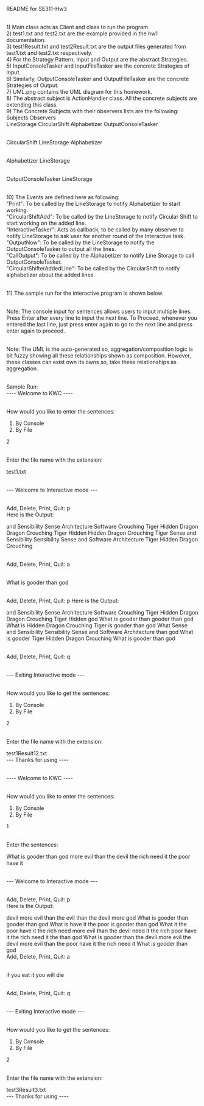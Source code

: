 README for SE311-Hw3

<br/>1) Main class acts as Client and class to run the program.
<br/>2) test1.txt and test2.txt are the example provided in the hw1 documentation.
<br/>3) test1Result.txt and test2Result.txt are the output files generated from test1.txt
and test2.txt respectively.
<br/>4) For the Strategy Pattern, Input and Output are the abstract Strategies.
<br/>5) InputConsoleTasker and InputFileTasker are the concrete Strategies of Input.
<br/>6) Similarly, OutputConsoleTasker and OutputFileTasker are the concrete Strategies of Output.
<br/>7) UML.png contains the UML diagram for this homework.
<br/>8) The abstract subject is ActionHandler class. All the concrete subjects are extending this class.
<br/>9) The Concrete Subjects with their observers lists are the following:
<br/>    Subjects            Observers
<br/>    LineStorage         CircularShift
                        Alphabetizer
                        OutputConsoleTasker

<br/>    CircularShift       LineStorage
                        Alphabetizer

<br/>    Alphabetizer        LineStorage

<br/>    OutputConsoleTasker LineStorage

<br/>10) The Events are defined here as following:
<br/>    "Print": To be called by the LineStorage to notify Alphabetizer to start working.
<br/>    "CircularShiftAdd": To be called by the LineStorage to notify Circular Shift to start working on the added line.
<br/>    "InteractiveTasker": Acts as callback, to be called by many observer to notify LineStorage
                            to ask user for another round of the Interactive task.
<br/>    "OutputNow": To be called by the LineStorage to notify the OutputConsoleTasker to output all the lines.
<br/>    "CallOutput": To be called by the Alphabetizer to notify Line Storage to call OutputConsoleTasker.
<br/>    "CircularShifterAddedLine": To be called by the CircularShift to notify alphabetizer about the added lines.

<br/>11) The sample run for the interactive program is shown below.

<br/>Note: The console input for sentences allows users to input multiple lines. Press Enter after
every line to input the next line. To Proceed, whenever you entered the last line, just press 
enter again to go to the next line and press enter again to proceed. 

<br/>Note: The UML is the auto-generated so, aggregation/composition logic is bit fuzzy showing all
these relationships shown as composition. However, these classes can exist own its owns so, 
take these relationships as aggregation.

<br/>Sample Run:
<br/>---- Welcome to KWC ----

<br/>How would you like to enter the sentences:

1) By Console
2) By File

2

<br/>Enter the file name with the extension:

test1.txt

<br/>--- Welcome to Interactive mode ---


<br/>Add, Delete, Print, Quit:
p
<br/>Here is the Output:

and Sensibility Sense
Architecture Software
Crouching Tiger Hidden Dragon
Dragon Crouching Tiger Hidden
Hidden Dragon Crouching Tiger
Sense and Sensibility
Sensibility Sense and
Software Architecture
Tiger Hidden Dragon Crouching

<br/>Add, Delete, Print, Quit:
a
>
<br/>What is gooder than god

<br/>Add, Delete, Print, Quit:
p
Here is the Output:

and Sensibility Sense
Architecture Software
Crouching Tiger Hidden Dragon
Dragon Crouching Tiger Hidden
god What is gooder than
gooder than god What is
Hidden Dragon Crouching Tiger
is gooder than god What
Sense and Sensibility
Sensibility Sense and
Software Architecture
than god What is gooder
Tiger Hidden Dragon Crouching
What is gooder than god

<br/>Add, Delete, Print, Quit:
q

<br/>--- Exiting Interactive mode ---

<br/>How would you like to get the sentences:

1) By Console
2) By File

2

<br/>Enter the file name with the extension:

test1Result12.txt
<br/>--- Thanks for using ----

<br/>---- Welcome to KWC ----

<br/>How would you like to enter the sentences:

1) By Console
2) By File

1

<br/>Enter the sentences:

What is gooder than god
more evil than the devil
the rich need it
the poor have it


<br/>--- Welcome to Interactive mode ---


<br/>Add, Delete, Print, Quit:
p
<br/>Here is the Output:

devil more evil than the
evil than the devil more
god What is gooder than
gooder than god What is
have it the poor
is gooder than god What
it the poor have
it the rich need
more evil than the devil
need it the rich
poor have it the
rich need it the
than god What is gooder
than the devil more evil
the devil more evil than
the poor have it
the rich need it
What is gooder than god
<br/>
Add, Delete, Print, Quit:
a
>
<br/>if you eat it you will die

<br/>Add, Delete, Print, Quit:
q

<br/>--- Exiting Interactive mode ---

<br/>How would you like to get the sentences:

1) By Console
2) By File

2

<br/>Enter the file name with the extension:

test3Result3.txt
<br/>--- Thanks for using ----